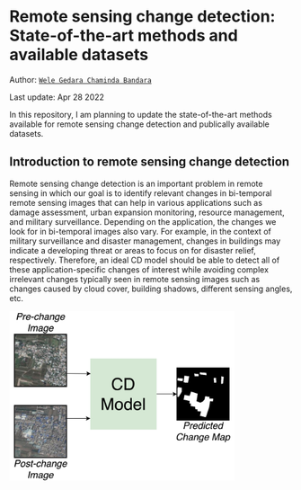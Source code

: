# Remote sensing change detection: State-of-the-art methods and available datasets

Author: [`Wele Gedara Chaminda Bandara`](www.wgcban.com)

Last update: Apr 28 2022

In this repository, I am planning to update the state-of-the-art methods available for remote sensing change detection and publically available datasets.

## Introduction to remote sensing change detection
Remote sensing change detection is an important problem in remote sensing in which our goal is to identify relevant changes in bi-temporal remote sensing images that can help in various applications such as damage assessment, urban expansion monitoring, resource management, and military surveillance. Depending on the application, the changes we look for in bi-temporal images also vary. For example, in the context of military surveillance and disaster management, changes in buildings may indicate a developing threat or areas to focus on for disaster relief, respectively. Therefore, an ideal CD model should be able to detect all of these application-specific changes of interest while avoiding complex irrelevant changes typically seen in remote sensing images such as changes caused by cloud cover, building shadows, different sensing angles, etc.

<img src="/imgs/Github-RS-CD-Review.jpeg" width="400">
